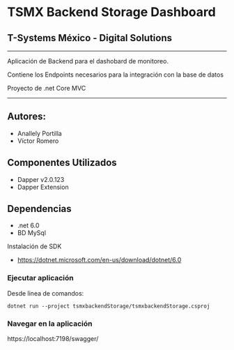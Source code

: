 # TSMX Backend Storage Dashboard
## T-Systems México - Digital Solutions
-----------------------------------------------------------------
Aplicación de Backend para el dashobard de monitoreo.

Contiene los Endpoints necesarios para la integración con la base de datos

Proyecto de .net Core MVC

-----------------------------------------------------------------

## Autores: 
* Anallely Portilla
* Víctor Romero

## Componentes Utilizados
  * Dapper v2.0.123
  * Dapper Extension
##  Dependencias
 * .net 6.0
 * BD MySql

Instalación de SDK
* https://dotnet.microsoft.com/en-us/download/dotnet/6.0

### Ejecutar aplicación
Desde linea de comandos:
```shell
dotnet run --project tsmxbackendStorage/tsmxbackendStorage.csproj
```
### Navegar en la aplicación
https://localhost:7198/swagger/


